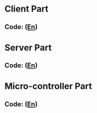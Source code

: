 # Client Part
## Code: ([En](https://github.com/AsyaStrelk/Client-Server-Board/tree/main/client))


# Server Part
## Code: ([En](https://github.com/AsyaStrelk/Client-Server-Board/tree/main/TcpServerQt))


# Micro-controller Part
## Code: ([En](https://github.com/AsyaStrelk/Client-Server-Board/tree/main/iar_remote_led))

